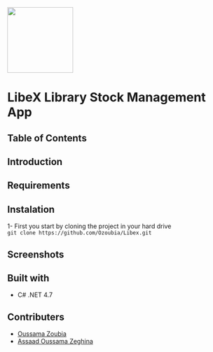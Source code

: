 <img src="Libex/Resources/appIcon.ico" width="150" height="150">

# LibeX Library Stock Management App
## Table of Contents

## Introduction

## Requirements

## Instalation
1- First you start by cloning the project in your hard drive <br />
    ```
    git clone https://github.com/Ozoubia/Libex.git
    ```

## Screenshots

## Built with 
- C# .NET 4.7

## Contributers
* [Oussama Zoubia](https://github.com/Ozoubia) 
* [Assaad Oussama Zeghina](https://github.com/DrAssaadZ)


